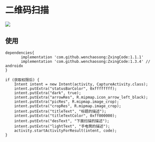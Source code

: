 # 二维码扫描
[![](https://jitpack.io/v/wenchaosong/ZxingCode.svg)](https://jitpack.io/#wenchaosong/ZxingCode)

## 使用

```
dependencies{
       implementation 'com.github.wenchaosong:ZxingCode:1.1.1'
       implementation 'com.github.wenchaosong:ZxingCode:1.3.4' // androidx
}
```

```
if (获取权限后) {
    Intent intent = new Intent(activity, CaptureActivity.class);
    intent.putExtra("statusBarColor", 0xffffffff);
    intent.putExtra("dark", true);
    intent.putExtra("arrowRes", R.mipmap.icon_arrow_left_black);
    intent.putExtra("picRes", R.mipmap.image_crop);
    intent.putExtra("cropRes", R.mipmap.image_crop);
    intent.putExtra("titleText", "标题的描述");
    intent.putExtra("titleTextColor", 0xff000000);
    intent.putExtra("desText", "下面扫描的描述");
    intent.putExtra("lightText", "手电筒的描述");
    activity.startActivityForResult(intent, code);
}
```